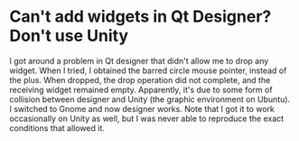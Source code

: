 Can\'t add widgets in Qt Designer? Don\'t use Unity
===================================================

I got around a problem in Qt designer that didn\'t allow me to drop any
widget. When I tried, I obtained the barred circle mouse pointer,
instead of the plus. When dropped, the drop operation did not complete,
and the receiving widget remained empty. Apparently, it\'s due to some
form of collision between designer and Unity (the graphic environment on
Ubuntu). I switched to Gnome and now designer works. Note that I got it
to work occasionally on Unity as well, but I was never able to reproduce
the exact conditions that allowed it.
